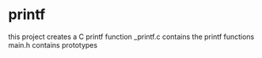 # printf
this project creates a C printf function
_printf.c contains the printf functions
main.h contains prototypes
